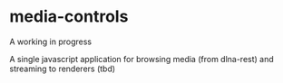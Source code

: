 # media-controls

A working in progress

A single javascript application for browsing media (from dlna-rest) and streaming to renderers (tbd)
